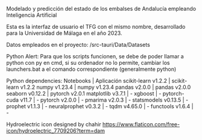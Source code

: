 Modelado y predicción del estado de los embalses de
Andalucía empleando Inteligencia Artificial

Esta es la interfaz de usuario el TFG con el mismo nombre,
desarrollado para la Universidad de Málaga en el año 2023.

Datos empleados en el proyecto:
/src-tauri/Data/Datasets

Python Alert:
Para que los scripts funcionen, se debe de poder llamar a python con py en cmd, si su ordenador no
lo permite, cambiar los launchers.bat a el comando correspondiente (generalmente python)

Python dependencies:
Notebooks               | Aplicación
scikit-learn v1.2.2     | scikit-learn v1.2.2
numpy v1.23.4           | numpy v1.23.4
pandas v2.0.0           | pandas v2.0.0
seaborn v0.12.2         | pytorch v2.0.1
matplotlib v3.7.1       | -
xgboost                 | -
pytorch-cuda v11.7      | -
pytorch v2.0.0          | -
pmarima v2.0.3          | -
statsmodels v0.13.5     | -
prophet v1.1.3          | -
neuralprophet v0.3.2    | -
tqdm v4.65.0            | -
functools v1.6.4        | -


Hydroelectric icon designed by chahir https://www.flaticon.com/free-icon/hydroelectric_7709206?term=dam